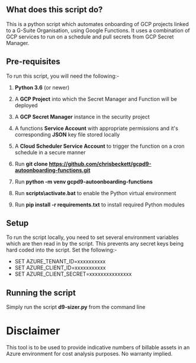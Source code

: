 What does this script do?
-------------------------

This is a python script which automates onboarding of GCP projects linked to a G-Suite Organisation, using Google Functions. It uses a combination of GCP services to run on a schedule and pull secrets from GCP Secret Manager.

Pre-requisites
--------------
To run this script, you will need the following:-

1) **Python 3.6** (or newer)

2) A **GCP Project** into which the Secret Manager and Function will be deployed

3) A **GCP Secret Manager** instance in the security project

4) A functions **Service Account** with appropriate permissions and it's corresponding **JSON** key file stored locally

5) A **Cloud Scheduler Service Account** to trigger the function on a cron schedule in a secure manner

6) Run **git clone https://github.com/chrisbeckett/gcpd9-autoonboarding-functions.git**

6) Run **python -m venv gcpd9-autoonboarding-functions**

7) Run **scripts\activate.bat** to enable the Python virtual environment

8) Run **pip install -r requirements.txt** to install required Python modules
    
Setup
-----
To run the script locally, you need to set several environment variables which are then read in by the script. This prevents any secret keys being hard coded into the script. Set the following:-

- SET AZURE_TENANT_ID=xxxxxxxxxx
- SET AZURE_CLIENT_ID=xxxxxxxxxxx
- SET AZURE_CLIENT_SECRET=xxxxxxxxxxxxxxx

Running the script
------------------
Simply run the script **d9-sizer.py** from the command line 

Disclaimer
==========
This tool is to be used to provide indicative numbers of billable assets in an Azure environment for cost analysis purposes. No warranty implied.




